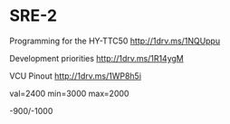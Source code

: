 # SRE-2

Programming for the HY-TTC50
http://1drv.ms/1NQUppu

Development priorities
http://1drv.ms/1R14ygM

VCU Pinout
http://1drv.ms/1WP8h5i

val=2400
min=3000
max=2000

-900/-1000